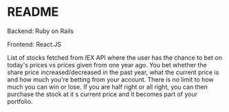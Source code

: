 # README

Backend: Ruby on Rails

Frontend: React.JS

List of stocks fetched from IEX API where the user has the chance to bet on today's prices vs prices given from one year ago. You bet whether the share price increased/decreased in the past year, what the current price is and how much you're betting from your account. There is no limit to how much you can win or lose. If you are half right or all right, you can then purchase the stock at it s current price and it becomes part of your portfolio. 


